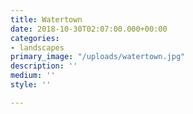 ```yaml
---
title: Watertown
date: 2018-10-30T02:07:00.000+00:00
categories:
- landscapes
primary_image: "/uploads/watertown.jpg"
description: ''
medium: ''
style: ''

---
```

